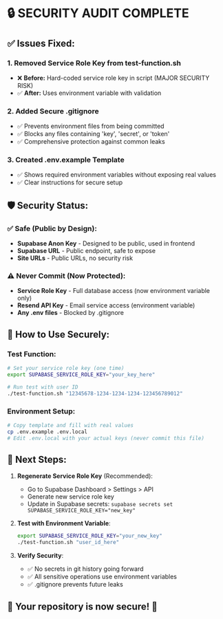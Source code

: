 # 🔒 SECURITY AUDIT COMPLETE

## ✅ Issues Fixed:

### 1. **Removed Service Role Key from test-function.sh**

- ❌ **Before:** Hard-coded service role key in script (MAJOR SECURITY RISK)
- ✅ **After:** Uses environment variable with validation

### 2. **Added Secure .gitignore**

- ✅ Prevents environment files from being committed
- ✅ Blocks any files containing 'key', 'secret', or 'token'
- ✅ Comprehensive protection against common leaks

### 3. **Created .env.example Template**

- ✅ Shows required environment variables without exposing real values
- ✅ Clear instructions for secure setup

## 🛡️ Security Status:

### ✅ **Safe (Public by Design):**

- **Supabase Anon Key** - Designed to be public, used in frontend
- **Supabase URL** - Public endpoint, safe to expose
- **Site URLs** - Public URLs, no security risk

### ⚠️ **Never Commit (Now Protected):**

- **Service Role Key** - Full database access (now environment variable only)
- **Resend API Key** - Email service access (environment variable)
- **Any .env files** - Blocked by .gitignore

## 🔧 How to Use Securely:

### Test Function:

```bash
# Set your service role key (one time)
export SUPABASE_SERVICE_ROLE_KEY="your_key_here"

# Run test with user ID
./test-function.sh "12345678-1234-1234-1234-123456789012"
```

### Environment Setup:

```bash
# Copy template and fill with real values
cp .env.example .env.local
# Edit .env.local with your actual keys (never commit this file)
```

## 🎯 Next Steps:

1. **Regenerate Service Role Key** (Recommended):

   - Go to Supabase Dashboard > Settings > API
   - Generate new service role key
   - Update in Supabase secrets: `supabase secrets set SUPABASE_SERVICE_ROLE_KEY="new_key"`

2. **Test with Environment Variable**:

   ```bash
   export SUPABASE_SERVICE_ROLE_KEY="your_new_key"
   ./test-function.sh "user_id_here"
   ```

3. **Verify Security**:
   - ✅ No secrets in git history going forward
   - ✅ All sensitive operations use environment variables
   - ✅ .gitignore prevents future leaks

## 🚨 **Your repository is now secure!** 🚨
